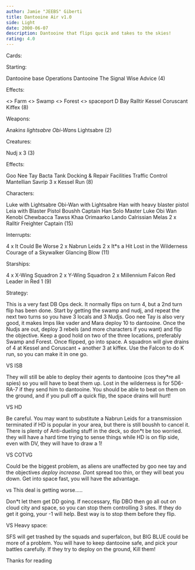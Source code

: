 ```yaml
---
author: Jamie "JEEBS" Giberti
title: Dantooine Air v1.0
side: Light
date: 2000-06-07
description: Dantooine that flips qucik and takes to the skies!
rating: 4.0
---
```

Cards: 

Starting:

Dantooine base Operations
Dantooine
The Signal
Wise Advice (4)

Effects:

<> Farm
<> Swamp
<> Forest
<> spaceport D Bay
Ralltir
Kessel
Coruscant
Kiffex (8)

Weapons:

Anakin*s lightsabre
Obi-Wan*s Lightsabre (2)

Creatures:

Nudj x 3 (3)

Effects:

Goo Nee Tay
Bacta Tank
Docking & Repair Facilities
Traffic Control
Mantellian Savrip
3 x Kessel Run (8)

Characters:

Luke with Lightsabre
Obi-Wan with Lightsabre
Han with heavy blaster pistol
Leia with Blaster Pistol
Boushh
Captain Han Solo
Master Luke
Obi Wan Kenobi
Chewbacca
Tawss Khaa
Orimaarko
Lando Calrissian
Melas
2 x Ralltir Freighter Captain (15)

Interrupts:

4 x It Could Be Worse
2 x Nabrun Leids
2 x It*s a Hit
Lost in the Wilderness
Courage of a Skywalker
Glancing Blow (11)

Starships:

4 x X-Wing Squadron
2 x Y-Wing Squadron
2 x Millennium Falcon
Red Leader in Red 1 (9)


Strategy: 

This is a very fast DB Ops deck. It normally flips on turn 4, but a 2nd turn flip has been done. Start by getting the swamp and nudj, and repeat the next two turns so you have 3 locals and 3 Nudjs. Goo nee Tay is also very good, it makes Imps like vader and Mara deploy 10 to dantooine. Once the Nudjs are out, deploy 3 rebels (and more characters if you want) and flip the objective. Keep a good hold on two of the three locations, preferably Swamp and Forest.
Once flipped, go into space. A squadron will give drains of 4 at Kessel and Coruscant + another 3 at kiffex. Use the Falcon to do K run, so you can make it in one go.

VS ISB

They will still be able to deploy their agents to dantooine (cos they*re all spies) so you will have to beat them up. Lost in the wilderness is for 5D6-RA-7 if they send him to dantooine. You should be able to beat on them on the ground, and if you pull off a quick flip, the space drains will hurt!

VS HD

Be careful. You may want to substitute a Nabrun Leids for a transmission terminated if HD is popular in your area, but there is still boushh to cancel it. There is plenty of Anti-dueling stuff in the deck, so don*t be too worried. they will have a hard time trying to sense things while HD is on flip side, even with DV, they will have to draw a 1!

VS COTVG

Could be the biggest problem, as aliens are unaffected by goo nee tay and the objective*s deploy increase. Don*t spread too thin, or they will beat you down. Get into space fast, you will have the advantage.

vs This deal is getting worse.....

Don*t let them get DD going. If neccessary, flip DBO then go all out on cloud city and space, so you can stop them controlling 3 sites. If they do get it going, your -1 will help. Best way is to stop them before they flip.

VS Heavy space:

SFS will get trashed by the squads and superfalcon, but BIG BLUE could be more of a problem. You will have to keep dantooine safe, and pick your battles carefully. If they try to deploy on the ground, Kill them!

Thanks for reading 